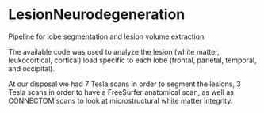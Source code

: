 # LesionNeurodegeneration
Pipeline for lobe segmentation and lesion volume extraction


The available code was used to analyze the lesion (white matter, leukocortical, cortical) load specific to each lobe (frontal, parietal, temporal, and occipital).

At our disposal we had 7 Tesla scans in order to segment the lesions, 3 Tesla scans in order to have a FreeSurfer anatomical scan, as well as CONNECTOM scans to look at microstructural white matter integrity.
